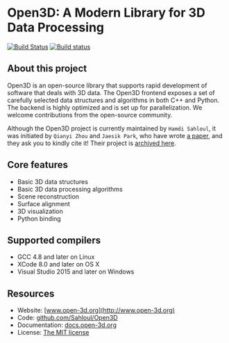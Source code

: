 # Open3D: A Modern Library for 3D Data Processing

[![Build Status](https://travis-ci.org/Sahloul/Open3D.svg?branch=master)](https://travis-ci.org/Sahloul/Open3D)
[![Build status](https://ci.appveyor.com/api/projects/status/4cf22otffmfyuif2?svg=true)](https://ci.appveyor.com/project/Sahloul/open3d)

## About this project

Open3D is an open-source library that supports rapid development of software that deals with 3D data. The Open3D frontend exposes a set of carefully selected data structures and algorithms in both C++ and Python. The backend is highly optimized and is set up for parallelization. We welcome contributions from the open-source community.

Although the Open3D project is currently maintained by `Hamdi Sahloul`, it was initiated by `Qianyi Zhou` and `Jaesik Park`, who have wrote [a paper](http://www.open3d.org/paper.pdf), and they ask you to kindly cite it! Their project is [archived here](https://github.com/Sahloul/Open3D-legacy).

## Core features

* Basic 3D data structures
* Basic 3D data processing algorithms
* Scene reconstruction
* Surface alignment
* 3D visualization
* Python binding

## Supported compilers

* GCC 4.8 and later on Linux
* XCode 8.0 and later on OS X
* Visual Studio 2015 and later on Windows

## Resources

* Website: [www.open-3d.org](http://www.open-3d.org)
* Code: [github.com/Sahloul/Open3D](https://github.com/Sahloul/Open3D)
* Documentation: [docs.open-3d.org](http://docs.open-3d.org)
* License: [The MIT license](https://opensource.org/licenses/MIT)

